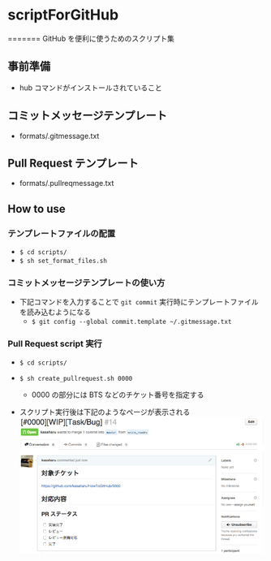 # scriptForGitHub
=======
GitHub を便利に使うためのスクリプト集

## 事前準備
* hub コマンドがインストールされていること

## コミットメッセージテンプレート
* formats/.gitmessage.txt


## Pull Request テンプレート
* formats/.pullreqmessage.txt


## How to use

### テンプレートファイルの配置
* `$ cd scripts/ `
* `$ sh set_format_files.sh `


### コミットメッセージテンプレートの使い方
* 下記コマンドを入力することで `git commit` 実行時にテンプレートファイルを読み込むようになる
    * `$ git config --global commit.template ~/.gitmessage.txt `


### Pull Request script 実行
* `$ cd scripts/ `
* `$ sh create_pullrequest.sh 0000 `
    * 0000 の部分には BTS などのチケット番号を指定する

* スクリプト実行後は下記のようなページが表示される
![result_script](./images/pull_req_image.png)


